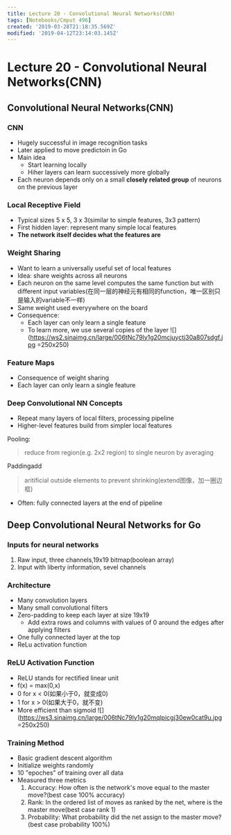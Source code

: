 ```yaml
---
title: Lecture 20 - Convolutional Neural Networks(CNN)
tags: [Notebooks/Cmput 496]
created: '2019-03-28T21:18:35.569Z'
modified: '2019-04-12T23:14:03.145Z'
---
```


# Lecture 20 - Convolutional Neural Networks(CNN)
## Convolutional Neural Networks(CNN)
### CNN 
  * Hugely successful in image recognition tasks
  * Later applied to move predictoin in Go
  * Main idea
    * Start learning locally
    * Hiher layers can learn successively more globally
  * Each neuron depends only on a small **closely related group** of neurons on the previous layer
### Local Receptive Field
  * Typical sizes 5 x 5, 3 x 3(similar to simple features, 3x3 pattern)
  * First hidden layer: represent many simple local features
  * **The network itself decides what the features are**

### Weight Sharing
  * Want to learn a universally useful set of local features
  * Idea: share weights across all neurons
  * Each neuron on the same level computes the same function but with different input variables(在同一层的神经元有相同的function，唯一区别只是输入的variable不一样)
  * Same weight used everyywhere on the board
  * Consequence:
    * Each layer can only learn a single feature
    * To learn more, we use several copies of the layer
  ![](https://ws2.sinaimg.cn/large/006tNc79ly1g20mcjuyctj30a807sdgf.jpg =250x250)

### Feature Maps
  * Consequence of weight sharing
  * Each layer can only learn a single feature

### Deep Convolutional NN Concepts
  * Repeat many layers of local filters, processing pipeline
  * Higher-level features build from simpler local features

Pooling:
> reduce from region(e.g. 2x2 region) to single neuron by averaging

Paddingadd
> aritificial outside elements to prevent shrinking(extend图像，加一圈边框)

  * Often: fully connected layers at the end of pipeline

## Deep Convolutional Neural Networks for Go
### Inputs for neural networks
  1. Raw input, three channels,19x19 bitmap(boolean array)
  2. Input with liberty information, sevel channels

### Architecture
  * Many convolution layers
  * Many small convolutional filters
  * Zero-padding to keep each layer at size 19x19
    * Add extra rows and columns with values of 0 around the edges after applying filters
  * One fully connected layer at the top
  * ReLu activation function

### ReLU Activation Function
  * ReLU stands for rectified linear unit
  * f(x) = max(0,x)
  * 0 for x < 0(如果小于0，就变成0)
  * 1 for x > 0(如果大于0，就不变)
  * More efficient than sigmoid
  ![](https://ws3.sinaimg.cn/large/006tNc79ly1g20mqlpicgj30ew0cat9u.jpg =250x250)

### Training Method
  * Basic gradient descent algorithm
  * Initialize weights randomly
  * 10 "epoches" of training over all data
  * Measured three metrics
    1. Accuracy: How often is the network's move equal to the master move?(best case 100% accuracy)
    2. Rank: In the ordered list of moves as ranked by the net, where is the master move(best case rank 1)
    3. Probability: What probability did the net assign to the master move?(best case probability 100%)


